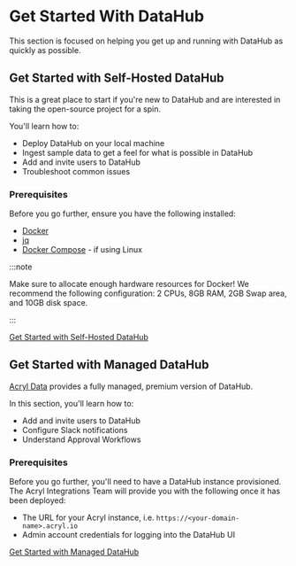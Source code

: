 # Get Started With DataHub

This section is focused on helping you get up and running with DataHub as quickly as possible.

## Get Started with Self-Hosted DataHub

This is a great place to start if you're new to DataHub and are interested in taking the open-source project for a spin.

You'll learn how to:

* Deploy DataHub on your local machine
* Ingest sample data to get a feel for what is possible in DataHub
* Add and invite users to DataHub
* Troubleshoot common issues

### Prerequisites

Before you go further, ensure you have the following installed:

* [Docker](https://docs.docker.com/get-docker/)
* [jq](https://stedolan.github.io/jq/download/)
* [Docker Compose](https://github.com/docker/compose/blob/master/INSTALL.md) - if using Linux

:::note

Make sure to allocate enough hardware resources for Docker! 
We recommend the following configuration: 2 CPUs, 8GB RAM, 2GB Swap area, and 10GB disk space.

:::

<p>
<a
    className='button button--primary button--lg'
    href="quickstart">
    Get Started with Self-Hosted DataHub
</a>
</p>

## Get Started with Managed DataHub

[Acryl Data](https://www.acryldata.io/product) provides a fully managed, premium version of DataHub.

In this section, you'll learn how to:

* Add and invite users to DataHub
* Configure Slack notifications
* Understand Approval Workflows

### Prerequisites

Before you go further, you'll need to have a DataHub instance provisioned. The Acryl Integrations Team will provide you with the following once it has been deployed:

* The URL for your Acryl instance, i.e. `https://<your-domain-name>.acryl.io`
* Admin account credentials for logging into the DataHub UI

<p>
<a
    className='button button--primary button--lg'
    href="authentication/guides/add-users">
    Get Started with Managed DataHub
</a>
</p>
